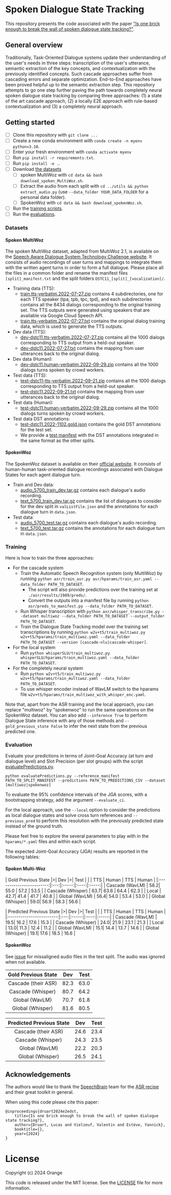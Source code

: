 # Spoken Dialogue State Tracking

This repository presents the code associated with the paper ["Is one brick enough to break the wall of spoken dialogue state tracking?"](https://hal.science/hal-04267804). 

## General overview

Traditionally, Task-Oriented Dialogue systems update their understanding of the user's needs in three steps: transcription of the user's utterance, semantic extraction of the key concepts, and contextualization with the previously identified concepts. Such cascade approaches suffer from cascading errors and separate optimization. End-to-End approaches have been proved helpful up to the semantic extraction step. This repository attempts to go one step further paving the path towards completely neural spoken dialogue state tracking by comparing three approaches: (1) a state of the art cascade approach, (2) a locally E2E approach with rule-based contextualization and (3) a completely neural approach.

## Getting started

- [ ] Clone this repository with `git clone ...`
- [ ] Create a new conda environment with `conda create -n myenv python=3.10`.
- [ ] Enter your fresh environment with `conda activate myenv`
- [ ] Run `pip install -r requirements.txt`.
- [ ] Run `pip install -e .`.
- [ ] Download [the datasets](#datasets) 
    - [ ] spoken MultiWoz with `cd data && bash download_spoken_MultiWoz.sh`.
    - [ ] Extract the audio from each split with `cd ../utils && python extract_audio.py` (use `--data_folder YOUR_DATA_FOLDER` for a personal data folder).
    - [ ] SpokenWoz with `cd data && bash download_spokenWoz.sh`.
- [ ] Run the [training scripts](#training).
- [ ] Run the [evaluations](#evaluation).

### Datasets

#### Spoken MultiWoz

The spoken MultiWoz dataset, adapted from MultiWoz 2.1, is available on the [Speech Aware Dialogue System Technology Challenge website](https://storage.googleapis.com/gresearch/dstc11/dstc11_20221102a.html). It consists of audio recordings of user turns and mappings to integrate them with the written agent turns in order to form a full dialogue. Please place all the files in a common folder and rename the manifest files `[split]_manifest.txt` and the split folders `DSTC11_[split]_[vocalization]/`.

- Training data (TTS):
    - [train.tts-verbatim.2022-07-27.zip](https://storage.googleapis.com/gresearch/dstc11/train.tts-verbatim.2022-07-27.zip) contains 4 subdirectories, one for each TTS speaker (tpa, tpb, tpc, tpd), and each subdirectories contains all the 8434 dialogs corresponding to the original training set. The TTS outputs were generated using speakers that are available via Google Cloud Speech API.
    - [train.tts-verbatim.2022-07-27.txt](https://storage.googleapis.com/gresearch/dstc11/train.tts-verbatim.2022-07-27.txt) contains the original dialog training data, which is used to generate the TTS outputs.
- Dev data (TTS):
    - [dev-dstc11.tts-verbatim.2022-07-27.zip](https://storage.googleapis.com/gresearch/dstc11/dev-dstc11.tts-verbatim.2022-07-27.zip) contains all the 1000 dialogs corresponding to TTS output from a held-out speaker.
    - [dev-dstc11.2022-07-27.txt](https://storage.googleapis.com/gresearch/dstc11/dev-dstc11.2022-07-27.txt) contains the mapping from user utterances back to the original dialog.
- Dev data (Human):
    - [dev-dstc11.human-verbatim.2022-09-29.zip](https://storage.googleapis.com/gresearch/dstc11/dev-dstc11.human-verbatim.2022-09-29.zip) contains all the 1000 dialogs turns spoken by crowd workers.
- Test data (TTS):
    - [test-dstc11-tts-verbatim.2022-09-21.zip](https://storage.googleapis.com/gresearch/dstc11/test-dstc11-tts-verbatim.2022-09-21.zip) contains all the 1000 dialogs corresponding to TTS output from a held-out speaker.
    - [test-dstc11.2022-09-21.txt](https://storage.googleapis.com/gresearch/dstc11/test-dstc11.2022-09-21.txt) contains the mapping from user utterances back to the original dialog.
- Test data (Human):
    - [test-dstc11.human-verbatim.2022-09-29.zip](https://storage.googleapis.com/gresearch/dstc11/test-dstc11.human-verbatim.2022-09-29.zip) contains all the 1000 dialogs turns spoken by crowd workers.
- Test data DST annotations:
    - [test-dstc11.2022-1102.gold.json](https://storage.googleapis.com/gresearch/dstc11/dev-dstc11.2022-1102.gold.json) contains the gold DST annotations for the test set.
    - We provide a [test manifest](data/test_manifest.txt) with the DST annotations integrated in the same format as the other splits.

#### SpokenWoz

The SpokenWoz dataset is available on their [official website](https://spokenwoz.github.io/SpokenWOZ-github.io/). It consists of human-human task-oriented dialogue recordings associated with Dialogue States for each agent dialogue turn. 

- Train and Dev data:
    - [audio_5700_train_dev.tar.gz](https://spokenwoz.oss-cn-wulanchabu.aliyuncs.com/audio_5700_train_dev.tar.gz) contains each dialogue's audio recording.
    - [text_5700_train_dev.tar.gz](https://spokenwoz.oss-cn-wulanchabu.aliyuncs.com/text_5700_train_dev.tar.gz) contains the list of dialogues to consider for the dev split in `valListFile.json` and the annotations for each dialogue turn in `data.json`.
- Test data:
    - [audio_5700_test.tar.gz](https://spokenwoz.oss-cn-wulanchabu.aliyuncs.com/audio_5700_test.tar.gz) contains each dialogue's audio recording.
    - [text_5700_test.tar.gz](https://spokenwoz.oss-cn-wulanchabu.aliyuncs.com/text_5700_test.tar.gz) contains the annotations for each dialogue turn in `data.json`.

### Training

Here is how to train the three approaches:

- For the cascade system
    - Train the Automatic Speech Recognition system (only MultiWoz) by running `python asr/train_asr.py asr/hparams/train_asr.yaml --data_folder PATH_TO_DATASET`.
        - The script will also provide predictions over the training set at `./asr/results/1989/preds/`.
        - Convert the outputs into a manifest file by running `python asr/preds_to_manifest.py --data_folder PATH_TO_DATASET`.
    - Run Whisper transcription with `python asr/whisper_transcribe.py --dataset multiwoz --data_folder PATH_TO_DATASET --output_folder PATH_TO_DATASET`.
    - Train the Dialogue State Tracking model over the training set transcriptions by running `python w2v+t5/train_multiwoz.py w2v+t5/hparams/train_multiwoz.yaml --data_folder PATH_TO_DATASET --version [cascade-nlu|cascade-whisper]`.
- For the local system
    - Run `python whisperSLU/train_multiwoz.py whisperSLU/hparams/train_multiwoz.yaml --data_folder PATH_TO_DATASET`.
- For the completely neural system
    - Run `python w2v+t5/train_multiwoz.py w2v+t5/hparams/train_multiwoz.yaml --data_folder PATH_TO_DATASET`.
    - To use whisper encoder instead of WavLM switch to the hparams file `w2v+t5/hparams/train_multiwoz_with_whisper_enc.yaml`.

Note that, apart from the ASR training and the local approach, you can replace "multiwoz" by "spokenwoz" to run the same operations on the SpokenWoz dataset. You can also add `--inference True` to perform Dialogue State inference with any of those methods and `--gold_previous_state False` to infer the next state from the previous predicted one.

### Evaluation

Evaluate your predictions in terms of Joint-Goal Accuracy (at turn and dialogue level) and Slot Precision (per slot groups) with the script [evaluatePredictions.py](utils/evaluatePredictions.py).

```
python evaluatePredictions.py --reference_manifest PATH_TO_SPLIT_MANIFEST --predictions PATH_TO_PREDICTIONS_CSV --dataset [multiwoz|spokenwoz]
```

To evaluate the 95% confidence intervals of the JGA scores, with a bootstrapping strategy, add the argument `--evaluate_ci`. 

For the local approach, use the `--local` option to consider the predictions as local dialogue states and solve cross turn references and `--previous_pred` to perform this resolution with the previously predicted state instead of the ground truth.

Please feel free to explore the several parameters to play with in the `hparams/*.yaml` files and within each script.

The expected Joint-Goal Accuracy (JGA) results are reported in the following tables: 

#### Spoken Multi-Woz

|   Gold Previous State    |>|     Dev   |>|   Test     |
|                          | TTS | Human | TTS  | Human |
|:------------------------:|:---:|:-----:|:----:|:-----:|
| Cascade (WavLM)          | 58.2| 55.0  | 57.2 | 53.5  |
| Cascade (Whisper)        | 63.7| 63.6  | 64.4 | 62.3  |
| Local                    | 42.7| 41.4  | 41.7 | 40.8  |
| Global (WavLM)           | 56.4| 54.0  | 53.4 | 53.0  |
| Global (Whisper)         | 59.0| 56.9  | 58.3 | 56.6  |

| Predicted Previous State |>|    Dev    |>|    Test    |
|                          | TTS | Human | TTS  | Human |
|:------------------------:|:---:|:-----:|:----:|:-----:|
| Cascade (WavLM)          | 19.5| 16.2  | 17.6 | 15.3  |
| Cascade (Whisper)        | 24.0| 21.9  | 23.1 | 21.3  |
| Local                    | 13.0| 11.3  | 12.4 | 11.2  |
| Global (WavLM)           | 15.1| 14.4  | 13.7 | 14.6  |
| Global (Whisper)         | 19.1| 17.6  | 18.5 | 16.6  |

#### SpokenWoz

See [issue](https://github.com/AlibabaResearch/DAMO-ConvAI/issues/87) for missaligned audio files in the test split. The audio was ignored when not available.

|   Gold Previous State    |     Dev     |     Test     |
|:------------------------:|:-----------:|:------------:|
| Cascade (their ASR)      |     82.3    |     63.0     |
| Cascade (Whisper)        |     80.7    |     64.2     |
| Global (WavLM)           |     70.7    |     61.8     |
| Global (Whisper)         |     81.6    |     80.5     |

| Predicted Previous State |     Dev     |     Test     |
|:------------------------:|:-----------:|:------------:|
| Cascade (their ASR)      |     24.6    |     23.4     |
| Cascade (Whisper)        |     24.3    |     23.5     |
| Global (WavLM)           |     22.2    |     20.3     | 
| Global (Whisper)         |     26.5    |     24.1     |

## Acknowledgements

The authors would like to thank the [SpeechBrain](https://speechbrain.github.io/) team for the [ASR recipe](https://github.com/speechbrain/speechbrain/tree/develop/recipes/CommonVoice/ASR/CTC) and their great toolkit in general.

When using this code please cite this paper:

```
@inproceedings{druart2024e2edst,
    title={Is one brick enough to break the wall of spoken dialogue state tracking?},
    author={Druart, Lucas and Vielzeuf, Valentin and Estève, Yannick},
    booktitle={},
    year={2024}
}
```

# License

Copyright (c) 2024 Orange

This code is released under the MIT license. See the [LICENSE](LISCENCE) file for more information.
